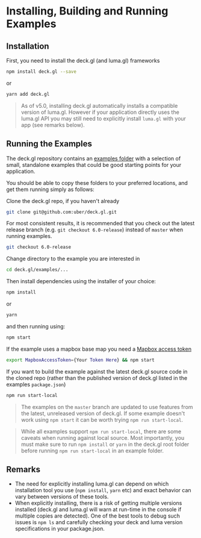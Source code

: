 # Installing, Building and Running Examples

## Installation

First, you need to install the deck.gl (and luma.gl) frameworks

```bash
npm install deck.gl --save
```

or

```bash
yarn add deck.gl
```

> As of v5.0, installing deck.gl automatically installs a compatible version of luma.gl. However if your application directly uses the luma.gl API you may still need to explicitly install `luma.gl` with your app (see remarks below).

## Running the Examples

The deck.gl repository contains an [examples folder](https://github.com/uber/deck.gl/tree/6.3-release/examples) with a selection of small, standalone examples that could be good starting points for your application.

You should be able to copy these folders to your preferred locations, and get them running simply as follows:

Clone the deck.gl repo, if you haven't already

```bash
git clone git@github.com:uber/deck.gl.git
```

For most consistent results, it is recommended that you check out the latest release branch (e.g. `git checkout 6.0-release`) instead of `master` when running examples.

```bash
git checkout 6.0-release
```

Change directory to the example you are interested in

```bash
cd deck.gl/examples/...
```

Then install dependencies using the installer of your choice:

```bash
npm install
```

or

```bash
yarn
```

and then running using:

```bash
npm start
```

If the example uses a mapbox base map you need a [Mapbox access token](/docs/get-started/using-with-mapbox-gl.md)

```bash
export MapboxAccessToken={Your Token Here} && npm start
```

If you want to build the example against the latest deck.gl source code in the cloned repo (rather than the published version of deck.gl listed in the examples `package.json`)

```bash
npm run start-local
```

> The examples on the `master` branch are updated to use features from the latest, unreleased version of deck.gl. If some example doesn't work using `npm start` it can be worth trying `npm run start-local`.

> While all examples support `npm run start-local`, there are some caveats when running against local source. Most importantly, you must make sure to run `npm install` or `yarn` in the deck.gl root folder before running `npm run start-local` in an example folder.


## Remarks

* The need for explicitly installing luma.gl can depend on which installation tool you use (`npm install`, `yarn` etc) and exact behavior can vary between versions of these tools.
* When explicitly installing, there is a risk of getting multiple versions installed (deck.gl and luma.gl will warn at run-time in the console if multiple copies are detected). One of the best tools to debug such issues is `npm ls` and carefully checking your deck and luma version specifications in your package.json.
